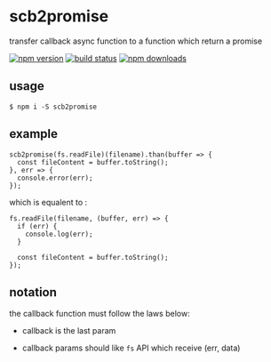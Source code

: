 # scb2promise

transfer callback async function to a function which return a promise

[![npm version](https://badge.fury.io/js/scb2promise.png)](https://badge.fury.io/js/scb2promise)
[![build status](https://travis-ci.org/jasonHzq/scb2promise.svg)](https://travis-ci.org/jasonHzq/scb2promise)
[![npm downloads](https://img.shields.io/npm/dt/scb2promise.svg?style=flat-square)](https://www.npmjs.com/package/scb2promise)

## usage

```
$ npm i -S scb2promise
```

## example

```
scb2promise(fs.readFile)(filename).than(buffer => {
  const fileContent = buffer.toString();
}, err => {
  console.error(err);
});
```

which is equalent to :

```
fs.readFile(filename, (buffer, err) => {
  if (err) {
    console.log(err);
  }

  const fileContent = buffer.toString();
});
```

## notation

the callback function must follow the laws below:

* callback is the last param

* callback params should like `fs` API which receive (err, data)
